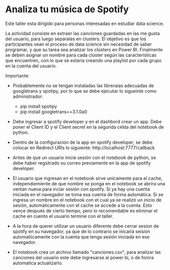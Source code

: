 # Analiza tu música de Spotify

Este taller esta dirigido para personas interesadas en estudiar data science.

La actividad consiste en extraer las canciones guardadas en las me gusta del usuario, para luego separalas en clusters. El objetivo es que los participantes vean el proceso de data science sin necesidad de saber programar, y que su tarea sea analizar los clústers en Power BI. Finalmente se deben asignar un nombre para cada clúster según las características que encuentren, con lo que se estaría creando una playlist por cada grupo en la cuenta del usuario.


Importante:
- Probablemente no se tengan instaladas las libreraias adecuadas de googletrans y spotipy, por lo que se debe ejecutar lo sigueinte como administrador:
    - pip install spotipy
    - pip install googletrans==3.1.0a0

- Debe ingresar a spotify developer y en el dashbord crear un app. Debe poner el Client ID y el Client secret en la segunda celda del notebook de python.

- Dentro de la configuracion de la app en spotify developer, se debe colocar en Redirect URIs lo siguiente: http://localhost:7777/callback

- Antes de que un usuario inicie sesión con el notebook de python, se debe haber regsitrado su correo previamente en la app de spotify developer.

- El usuario que ingresan en el notebook sirve unicamente para el cache, independiemiente de que nombre se ponga en el notebook se abrira una ventan nueva para inciar sesión con spotify. Si ya hay una cuenta iniciada en el navegador se toma esa cuenta de forma automática. Si se ingresa un nombre en el notebook con el cual ya se realizó un inicio de sesión, automaticamente con el cache se accede a la cuenta. Esto vence después de cierto tiempo, pero lo recomendable es eliminar el cache en cuento el usuario termine con el taller.

- A la hora de querer utilizar un usuario diferente debe cerrar sesion de spotify en su navegador, ya que de lo contrario se inicairá seisión automatiicamente con la cuenta que tenga sesión iniciada en ese navegador.

- El notebook crea un archivo llamado "canciones.csv", para analizar las canciones del usuario este debe ingresarse al power bi, o de fomra automatica actualizarlo.
